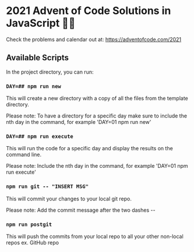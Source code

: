 # 2021 Advent of Code Solutions in JavaScript 🎅🏾

Check the problems and calendar out at: <https://adventofcode.com/2021>

## Available Scripts

In the project directory, you can run:

### `DAY=## npm run new`

This will create a new directory with a copy of all the files from the template directory.

Please note: To have a directory for a specific day make sure to include the nth day in the command, for example 'DAY=01 npm run new'

### `DAY=## npm run execute`

This will run the code for a specific day and display the results on the command line.

Please note: Include the nth day in the command, for example 'DAY=01 npm run execute'

### `npm run git -- "INSERT MSG"`

This will commit your changes to your local git repo.

Please note: Add the commit message after the two dashes --

### `npm run postgit`

This will push the commits from your local repo to all your other non-local repos ex. GitHub repo
